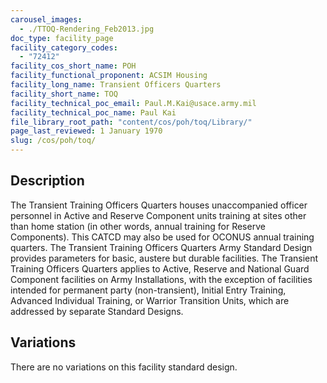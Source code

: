 ```yaml
---
carousel_images:
  - ./TTOQ-Rendering_Feb2013.jpg
doc_type: facility_page
facility_category_codes:
  - "72412"
facility_cos_short_name: POH
facility_functional_proponent: ACSIM Housing
facility_long_name: Transient Officers Quarters
facility_short_name: TOQ
facility_technical_poc_email: Paul.M.Kai@usace.army.mil
facility_technical_poc_name: Paul Kai
file_library_root_path: "content/cos/poh/toq/Library/"
page_last_reviewed: 1 January 1970
slug: /cos/poh/toq/
---
```


## Description

The Transient Training Officers Quarters houses unaccompanied officer personnel in Active and Reserve Component units training at sites other than home station (in other words, annual training for Reserve Components). This CATCD may also be used for OCONUS annual training quarters. The Transient Training Officers Quarters Army Standard Design provides parameters for basic, austere but durable facilities.
The Transient Training Officers Quarters applies to Active, Reserve and National Guard Component facilities on Army Installations, with the exception of facilities intended for permanent party (non-transient), Initial Entry Training, Advanced Individual Training, or Warrior Transition Units, which are addressed by separate Standard Designs.

## Variations

There are no variations on this facility standard design.
